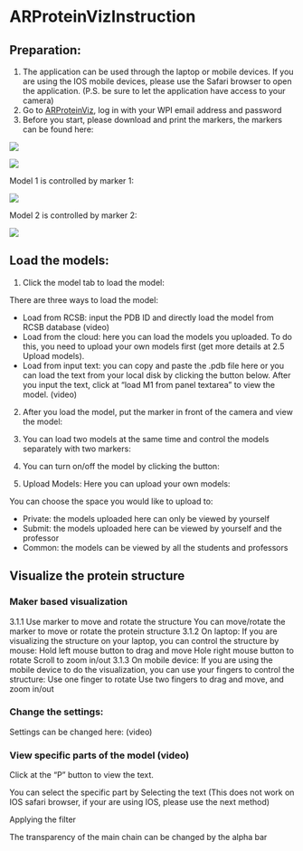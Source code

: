 # ARProteinVizInstruction
## Preparation:
1. The application can be used through the laptop or mobile devices. If you are using the IOS mobile devices, please use the Safari browser to open the application. (P.S. be sure to let the application have access to your camera)
2. Go to [ARProteinViz](https://structureviz.wpi.edu/), log in with your WPI email address and password
3. Before you start, please download and print the markers, the markers can be found here:

  ![](https://i.imgur.com/PM95Loy.png)

  ![](https://i.imgur.com/yjwMcpu.png)

  Model 1 is controlled by marker 1:

  ![](https://i.imgur.com/PJtsODC.png)

  Model 2 is controlled by marker 2:

  ![](https://i.imgur.com/I7sk83s.png)

## Load the models:
1. Click the model tab to load the model:


  There are three ways to load the model:
  - Load from RCSB: input the PDB ID and directly load the model from RCSB database (video)
  - Load from the cloud: here you can load the models you uploaded. To do this, you need to upload your own models first (get more details at 2.5 Upload models). 
  - Load from input text: you can copy and paste the .pdb file here or you can load the text from your local disk by clicking the button below. After you input the text, click at “load M1 from panel textarea” to view the model. (video)
2. After you load the model, put the marker in front of the camera and view the model:
3. You can load two models at the same time and control the models separately with two markers:



4. You can turn on/off the model by clicking the button:

5. Upload Models:
  Here you can upload your own models:

  You can choose the space you would like to upload to:
  - Private: the models uploaded here can only be viewed by yourself
  - Submit: the models uploaded here can be viewed by yourself and the professor
  - Common: the models can be viewed by all the students and professors

## Visualize the protein structure
### Maker based visualization
3.1.1 Use marker to move and rotate the structure
You can move/rotate the marker to move or rotate the protein structure
3.1.2 On laptop:
If you are visualizing the structure on your laptop, you can control the structure by mouse:
Hold left mouse button to drag and move
Hole right mouse button to rotate
Scroll to zoom in/out
3.1.3 On mobile device:
If you are using the mobile device to do the visualization, you can use your fingers to control the structure:
Use one finger to rotate
Use two fingers to drag and move, and zoom in/out

### Change the settings:
Settings can be changed here: (video)

### View specific parts of the model (video)
Click at the “P” button to view the text. 

You can select the specific part by 
Selecting the text (This does not work on IOS safari browser, if your are using IOS, please use the next method)
                
Applying the filter
            
The transparency of the main chain can be changed by the alpha bar




